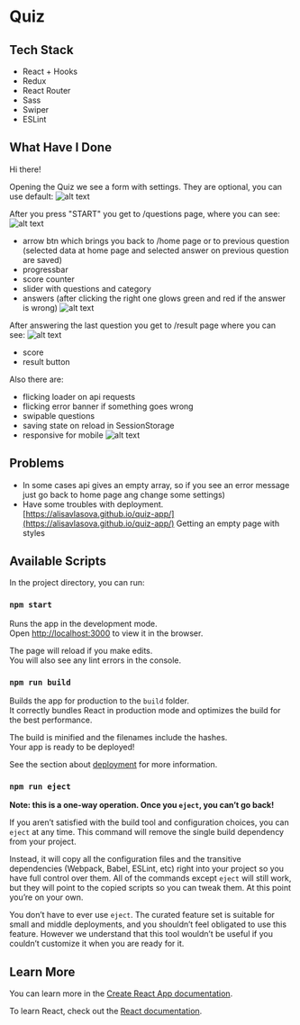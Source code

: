 # Quiz

## Tech Stack

- React + Hooks
- Redux
- React Router
- Sass
- Swiper
- ESLint

## What Have I Done

Hi there!

Opening the Quiz we see a form with settings. They are optional, you can use default:
![alt text](https://github.com/AlisaVlasova/quiz-app/blob/master/public/readme/settings.png)

After you press "START" you get to /questions page, where you can see:
![alt text](https://github.com/AlisaVlasova/quiz-app/blob/master/public/readme/question-desk.png)

  - arrow btn which brings you back to /home page or to previous question
    (selected data at home page and selected answer on previous question are saved)
  - progressbar
  - score counter
  - slider with questions and category
  - answers
    (after clicking the right one glows green and red if the answer is wrong)
![alt text](https://github.com/AlisaVlasova/quiz-app/blob/master/public/readme/question-desk-selected.png)

After answering the last question you get to /result page where you can see:
![alt text](https://github.com/AlisaVlasova/quiz-app/blob/master/public/readme/result.png)

  - score
  - result button

Also there are:
  - flicking loader on api requests
  - flicking error banner if something goes wrong
  - swipable questions
  - saving state on reload in SessionStorage
  - responsive for mobile
![alt text](https://github.com/AlisaVlasova/quiz-app/blob/master/public/readme/question-mob.png)

## Problems

- In some cases api gives an empty array, so if you see an error message just go back to home page ang change some settings)
- Have some troubles with deployment. [https://alisavlasova.github.io/quiz-app/](https://alisavlasova.github.io/quiz-app/)
  Getting an empty page with styles

## Available Scripts

In the project directory, you can run:

### `npm start`

Runs the app in the development mode.<br />
Open [http://localhost:3000](http://localhost:3000) to view it in the browser.

The page will reload if you make edits.<br />
You will also see any lint errors in the console.

### `npm run build`

Builds the app for production to the `build` folder.<br />
It correctly bundles React in production mode and optimizes the build for the best performance.

The build is minified and the filenames include the hashes.<br />
Your app is ready to be deployed!

See the section about [deployment](https://facebook.github.io/create-react-app/docs/deployment) for more information.

### `npm run eject`

**Note: this is a one-way operation. Once you `eject`, you can’t go back!**

If you aren’t satisfied with the build tool and configuration choices, you can `eject` at any time. This command will remove the single build dependency from your project.

Instead, it will copy all the configuration files and the transitive dependencies (Webpack, Babel, ESLint, etc) right into your project so you have full control over them. All of the commands except `eject` will still work, but they will point to the copied scripts so you can tweak them. At this point you’re on your own.

You don’t have to ever use `eject`. The curated feature set is suitable for small and middle deployments, and you shouldn’t feel obligated to use this feature. However we understand that this tool wouldn’t be useful if you couldn’t customize it when you are ready for it.

## Learn More

You can learn more in the [Create React App documentation](https://facebook.github.io/create-react-app/docs/getting-started).

To learn React, check out the [React documentation](https://reactjs.org/).
